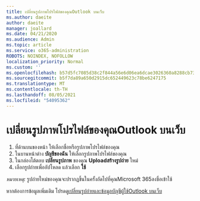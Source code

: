 ```yaml
---
title: เปลี่ยนรูปภาพโปรไฟล์ของคุณOutlook บนเว็บ
ms.author: daeite
author: daeite
manager: joallard
ms.date: 04/21/2020
ms.audience: Admin
ms.topic: article
ms.service: o365-administration
ROBOTS: NOINDEX, NOFOLLOW
localization_priority: Normal
ms.custom: ''
ms.openlocfilehash: b57d5fc7085d38c2f844a56e6d06ea6dcae3026360a8288cb73baed5d1280a05
ms.sourcegitcommit: b5f7da89a650d2915dc652449623c78be6247175
ms.translationtype: MT
ms.contentlocale: th-TH
ms.lasthandoff: 08/05/2021
ms.locfileid: "54095362"
---
```

# <a name="change-your-profile-picture-in-outlook-on-the-web"></a>เปลี่ยนรูปภาพโปรไฟล์ของคุณOutlook บนเว็บ

1. ที่ด้านบนของหน้า ให้เลือกชื่อหรือรูปภาพโปรไฟล์ของคุณ
1. ในบานหน้าต่าง **บัญชีของฉัน** ให้เลือกรูปภาพโปรไฟล์ของคุณ
1. ในกล่องโต้ตอบ **เปลี่ยนรูปภาพ** ของคุณ **Uploadสร้างรูปถ่าย** ใหม่
1. เลือกรูปถ่ายเพื่ออัปโหลด แล้วเลือก **ใช้**

*หมายเหตุ:* รูปถ่ายใหม่ของคุณจะปรากฏขึ้นในครั้งถัดไปที่คุณMicrosoft 365ลงชื่อเข้าใช้

หากต้องการข้อมูลเพิ่มเติม โปรดดู[เปลี่ยนรูปถ่ายและข้อมูลบัญชีผู้ใช้Outlook บนเว็บ](https://support.office.com/article/b2dbb289-851d-4bed-93c3-3e136f5659ec)
